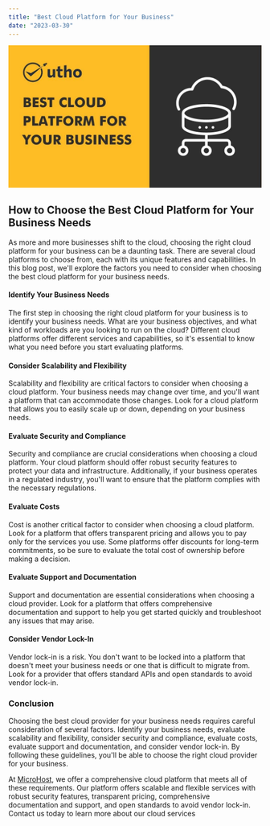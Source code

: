 ```yaml
---
title: "Best Cloud Platform for Your Business"
date: "2023-03-30"
---
```


![Best Cloud Platform for Your Business](images/Best-Cloud-Platform-for-Your-Business.jpg)

## How to Choose the Best Cloud Platform for Your Business Needs

As more and more businesses shift to the cloud, choosing the right cloud platform for your business can be a daunting task. There are several cloud platforms to choose from, each with its unique features and capabilities. In this blog post, we'll explore the factors you need to consider when choosing the best cloud platform for your business needs.

#### Identify Your Business Needs

The first step in choosing the right cloud platform for your business is to identify your business needs. What are your business objectives, and what kind of workloads are you looking to run on the cloud? Different cloud platforms offer different services and capabilities, so it's essential to know what you need before you start evaluating platforms.

#### Consider Scalability and Flexibility

Scalability and flexibility are critical factors to consider when choosing a cloud platform. Your business needs may change over time, and you'll want a platform that can accommodate those changes. Look for a cloud platform that allows you to easily scale up or down, depending on your business needs.

#### Evaluate Security and Compliance

Security and compliance are crucial considerations when choosing a cloud platform. Your cloud platform should offer robust security features to protect your data and infrastructure. Additionally, if your business operates in a regulated industry, you'll want to ensure that the platform complies with the necessary regulations.

#### Evaluate Costs

Cost is another critical factor to consider when choosing a cloud platform. Look for a platform that offers transparent pricing and allows you to pay only for the services you use. Some platforms offer discounts for long-term commitments, so be sure to evaluate the total cost of ownership before making a decision.

#### Evaluate Support and Documentation

Support and documentation are essential considerations when choosing a cloud provider. Look for a platform that offers comprehensive documentation and support to help you get started quickly and troubleshoot any issues that may arise.

#### Consider Vendor Lock-In

Vendor lock-in is a risk. You don't want to be locked into a platform that doesn't meet your business needs or one that is difficult to migrate from. Look for a provider that offers standard APIs and open standards to avoid vendor lock-in.

### Conclusion

Choosing the best cloud provider for your business needs requires careful consideration of several factors. Identify your business needs, evaluate scalability and flexibility, consider security and compliance, evaluate costs, evaluate support and documentation, and consider vendor lock-in. By following these guidelines, you'll be able to choose the right cloud provider for your business.

At [MicroHost](https://utho.com/), we offer a comprehensive cloud platform that meets all of these requirements. Our platform offers scalable and flexible services with robust security features, transparent pricing, comprehensive documentation and support, and open standards to avoid vendor lock-in. Contact us today to learn more about our cloud services
